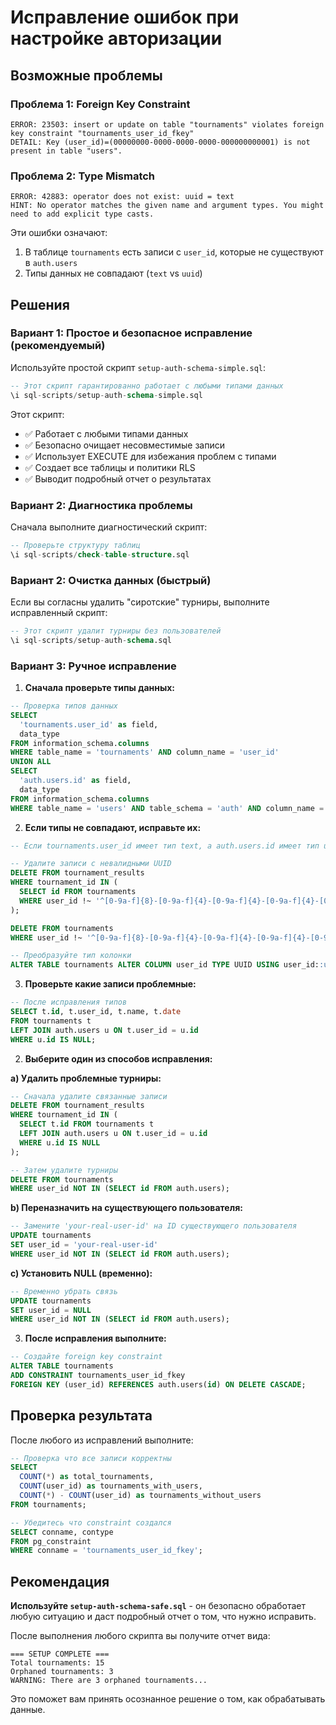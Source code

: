 # Исправление ошибок при настройке авторизации

## Возможные проблемы

### Проблема 1: Foreign Key Constraint
```
ERROR: 23503: insert or update on table "tournaments" violates foreign key constraint "tournaments_user_id_fkey"
DETAIL: Key (user_id)=(00000000-0000-0000-0000-000000000001) is not present in table "users".
```

### Проблема 2: Type Mismatch
```
ERROR: 42883: operator does not exist: uuid = text
HINT: No operator matches the given name and argument types. You might need to add explicit type casts.
```

Эти ошибки означают:
1. В таблице `tournaments` есть записи с `user_id`, которые не существуют в `auth.users`
2. Типы данных не совпадают (`text` vs `uuid`)

## Решения

### Вариант 1: Простое и безопасное исправление (рекомендуемый)

Используйте простой скрипт `setup-auth-schema-simple.sql`:

```sql
-- Этот скрипт гарантированно работает с любыми типами данных
\i sql-scripts/setup-auth-schema-simple.sql
```

Этот скрипт:
- ✅ Работает с любыми типами данных
- ✅ Безопасно очищает несовместимые записи
- ✅ Использует EXECUTE для избежания проблем с типами
- ✅ Создает все таблицы и политики RLS
- ✅ Выводит подробный отчет о результатах

### Вариант 2: Диагностика проблемы

Сначала выполните диагностический скрипт:

```sql
-- Проверьте структуру таблиц
\i sql-scripts/check-table-structure.sql
```

### Вариант 2: Очистка данных (быстрый)

Если вы согласны удалить "сиротские" турниры, выполните исправленный скрипт:

```sql
-- Этот скрипт удалит турниры без пользователей
\i sql-scripts/setup-auth-schema.sql
```

### Вариант 3: Ручное исправление

1. **Сначала проверьте типы данных:**
```sql
-- Проверка типов данных
SELECT 
  'tournaments.user_id' as field,
  data_type 
FROM information_schema.columns 
WHERE table_name = 'tournaments' AND column_name = 'user_id'
UNION ALL
SELECT 
  'auth.users.id' as field,
  data_type 
FROM information_schema.columns 
WHERE table_name = 'users' AND table_schema = 'auth' AND column_name = 'id';
```

2. **Если типы не совпадают, исправьте их:**
```sql
-- Если tournaments.user_id имеет тип text, а auth.users.id имеет тип uuid:

-- Удалите записи с невалидными UUID
DELETE FROM tournament_results 
WHERE tournament_id IN (
  SELECT id FROM tournaments 
  WHERE user_id !~ '^[0-9a-f]{8}-[0-9a-f]{4}-[0-9a-f]{4}-[0-9a-f]{4}-[0-9a-f]{12}$'
);

DELETE FROM tournaments 
WHERE user_id !~ '^[0-9a-f]{8}-[0-9a-f]{4}-[0-9a-f]{4}-[0-9a-f]{4}-[0-9a-f]{12}$';

-- Преобразуйте тип колонки
ALTER TABLE tournaments ALTER COLUMN user_id TYPE UUID USING user_id::uuid;
```

3. **Проверьте какие записи проблемные:**
```sql
-- После исправления типов
SELECT t.id, t.user_id, t.name, t.date
FROM tournaments t 
LEFT JOIN auth.users u ON t.user_id = u.id 
WHERE u.id IS NULL;
```

2. **Выберите один из способов исправления:**

**a) Удалить проблемные турниры:**
```sql
-- Сначала удалите связанные записи
DELETE FROM tournament_results 
WHERE tournament_id IN (
  SELECT t.id FROM tournaments t 
  LEFT JOIN auth.users u ON t.user_id = u.id 
  WHERE u.id IS NULL
);

-- Затем удалите турниры
DELETE FROM tournaments 
WHERE user_id NOT IN (SELECT id FROM auth.users);
```

**b) Переназначить на существующего пользователя:**
```sql
-- Замените 'your-real-user-id' на ID существующего пользователя
UPDATE tournaments 
SET user_id = 'your-real-user-id' 
WHERE user_id NOT IN (SELECT id FROM auth.users);
```

**c) Установить NULL (временно):**
```sql
-- Временно убрать связь
UPDATE tournaments 
SET user_id = NULL 
WHERE user_id NOT IN (SELECT id FROM auth.users);
```

3. **После исправления выполните:**
```sql
-- Создайте foreign key constraint
ALTER TABLE tournaments 
ADD CONSTRAINT tournaments_user_id_fkey 
FOREIGN KEY (user_id) REFERENCES auth.users(id) ON DELETE CASCADE;
```

## Проверка результата

После любого из исправлений выполните:

```sql
-- Проверка что все записи корректны
SELECT 
  COUNT(*) as total_tournaments,
  COUNT(user_id) as tournaments_with_users,
  COUNT(*) - COUNT(user_id) as tournaments_without_users
FROM tournaments;

-- Убедитесь что constraint создался
SELECT conname, contype 
FROM pg_constraint 
WHERE conname = 'tournaments_user_id_fkey';
```

## Рекомендация

**Используйте `setup-auth-schema-safe.sql`** - он безопасно обработает любую ситуацию и даст подробный отчет о том, что нужно исправить.

После выполнения любого скрипта вы получите отчет вида:
```
=== SETUP COMPLETE ===
Total tournaments: 15
Orphaned tournaments: 3
WARNING: There are 3 orphaned tournaments...
```

Это поможет вам принять осознанное решение о том, как обрабатывать данные.
